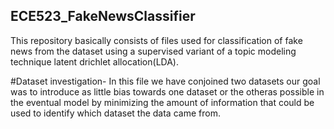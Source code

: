 ## ECE523_FakeNewsClassifier
This repository basically consists of files used for classification of fake news from the dataset using a supervised variant of a topic modeling technique latent drichlet allocation(LDA).

#Dataset investigation-
In this file we have conjoined two datasets our  goal  was  to  introduce  as  little  bias  towards  one  dataset  or  the  otheras possible in the eventual model by minimizing the amount of information that could be used to identify which dataset the data came from.

